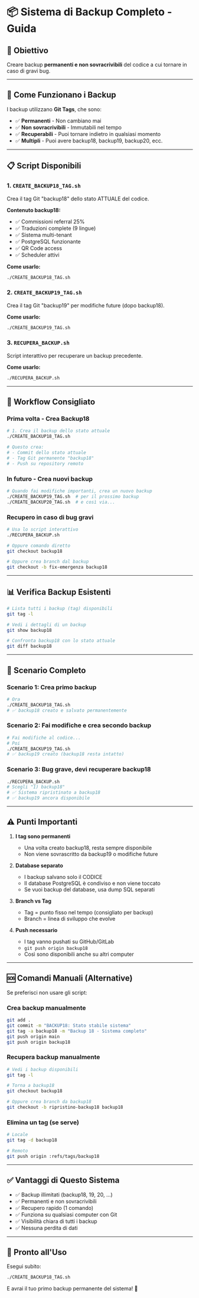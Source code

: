 # 📦 Sistema di Backup Completo - Guida

## 🎯 Obiettivo
Creare backup **permanenti e non sovracrivibili** del codice a cui tornare in caso di gravi bug.

---

## 🔖 Come Funzionano i Backup

I backup utilizzano **Git Tags**, che sono:
- ✅ **Permanenti** - Non cambiano mai
- ✅ **Non sovracrivibili** - Immutabili nel tempo
- ✅ **Recuperabili** - Puoi tornare indietro in qualsiasi momento
- ✅ **Multipli** - Puoi avere backup18, backup19, backup20, ecc.

---

## 📋 Script Disponibili

### 1. `CREATE_BACKUP18_TAG.sh`
Crea il tag Git "backup18" dello stato ATTUALE del codice.

**Contenuto backup18:**
- ✅ Commissioni referral 25%
- ✅ Traduzioni complete (9 lingue)
- ✅ Sistema multi-tenant
- ✅ PostgreSQL funzionante
- ✅ QR Code access
- ✅ Scheduler attivi

**Come usarlo:**
```bash
./CREATE_BACKUP18_TAG.sh
```

### 2. `CREATE_BACKUP19_TAG.sh`
Crea il tag Git "backup19" per modifiche future (dopo backup18).

**Come usarlo:**
```bash
./CREATE_BACKUP19_TAG.sh
```

### 3. `RECUPERA_BACKUP.sh`
Script interattivo per recuperare un backup precedente.

**Come usarlo:**
```bash
./RECUPERA_BACKUP.sh
```

---

## 🚀 Workflow Consigliato

### Prima volta - Crea Backup18
```bash
# 1. Crea il backup dello stato attuale
./CREATE_BACKUP18_TAG.sh

# Questo crea:
# - Commit dello stato attuale
# - Tag Git permanente "backup18"
# - Push su repository remoto
```

### In futuro - Crea nuovi backup
```bash
# Quando fai modifiche importanti, crea un nuovo backup
./CREATE_BACKUP19_TAG.sh  # per il prossimo backup
./CREATE_BACKUP20_TAG.sh  # e così via...
```

### Recupero in caso di bug gravi
```bash
# Usa lo script interattivo
./RECUPERA_BACKUP.sh

# Oppure comando diretto
git checkout backup18

# Oppure crea branch dal backup
git checkout -b fix-emergenza backup18
```

---

## 📊 Verifica Backup Esistenti

```bash
# Lista tutti i backup (tag) disponibili
git tag -l

# Vedi i dettagli di un backup
git show backup18

# Confronta backup18 con lo stato attuale
git diff backup18
```

---

## 🔄 Scenario Completo

### Scenario 1: Crea primo backup
```bash
# Ora
./CREATE_BACKUP18_TAG.sh
# ✅ backup18 creato e salvato permanentemente
```

### Scenario 2: Fai modifiche e crea secondo backup
```bash
# Fai modifiche al codice...
# Poi
./CREATE_BACKUP19_TAG.sh
# ✅ backup19 creato (backup18 resta intatto)
```

### Scenario 3: Bug grave, devi recuperare backup18
```bash
./RECUPERA_BACKUP.sh
# Scegli "1) backup18"
# ✅ Sistema ripristinato a backup18
# ✅ backup19 ancora disponibile
```

---

## ⚠️ Punti Importanti

1. **I tag sono permanenti**
   - Una volta creato backup18, resta sempre disponibile
   - Non viene sovrascritto da backup19 o modifiche future

2. **Database separato**
   - I backup salvano solo il CODICE
   - Il database PostgreSQL è condiviso e non viene toccato
   - Se vuoi backup del database, usa dump SQL separati

3. **Branch vs Tag**
   - Tag = punto fisso nel tempo (consigliato per backup)
   - Branch = linea di sviluppo che evolve

4. **Push necessario**
   - I tag vanno pushati su GitHub/GitLab
   - `git push origin backup18`
   - Così sono disponibili anche su altri computer

---

## 🆘 Comandi Manuali (Alternative)

Se preferisci non usare gli script:

### Crea backup manualmente
```bash
git add .
git commit -m "BACKUP18: Stato stabile sistema"
git tag -a backup18 -m "Backup 18 - Sistema completo"
git push origin main
git push origin backup18
```

### Recupera backup manualmente
```bash
# Vedi i backup disponibili
git tag -l

# Torna a backup18
git checkout backup18

# Oppure crea branch da backup18
git checkout -b ripristino-backup18 backup18
```

### Elimina un tag (se serve)
```bash
# Locale
git tag -d backup18

# Remoto
git push origin :refs/tags/backup18
```

---

## ✅ Vantaggi di Questo Sistema

- ✅ Backup illimitati (backup18, 19, 20, ...)
- ✅ Permanenti e non sovracrivibili
- ✅ Recupero rapido (1 comando)
- ✅ Funziona su qualsiasi computer con Git
- ✅ Visibilità chiara di tutti i backup
- ✅ Nessuna perdita di dati

---

## 🎉 Pronto all'Uso

Esegui subito:
```bash
./CREATE_BACKUP18_TAG.sh
```

E avrai il tuo primo backup permanente del sistema! 🚀
